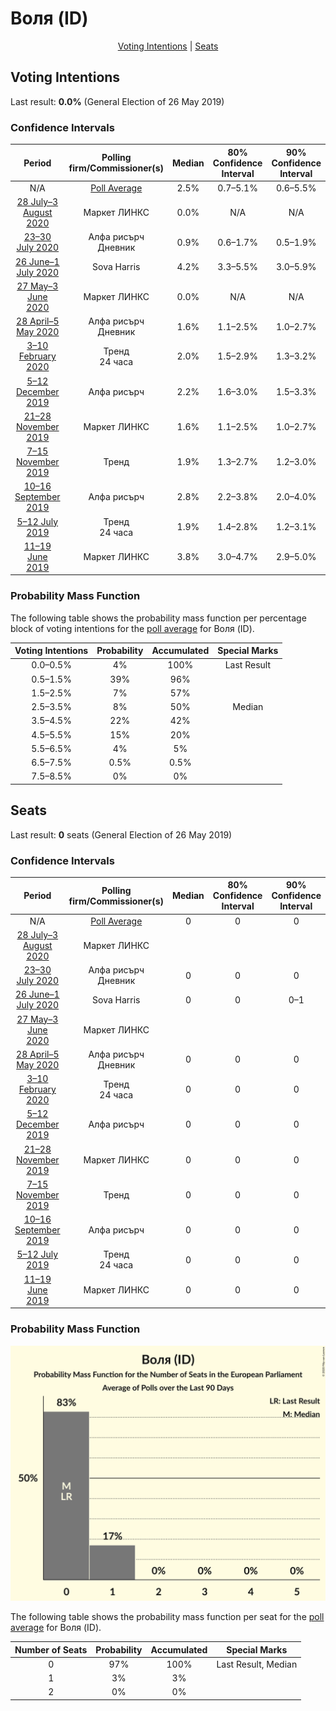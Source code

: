 # Воля (ID)

<p align="center"><a href="#voting-intentions">Voting Intentions</a> | <a href="#seats">Seats</a></p>

## Voting Intentions

Last result: **0.0%** (General Election of 26 May 2019)

### Confidence Intervals

| Period     | Polling firm/Commissioner(s) | Median | 80% Confidence Interval | 90% Confidence Interval | 95% Confidence Interval | 99% Confidence Interval |
|:----------:|:----------------:|:-----------:|:-----------------------:|:-----------------------:|:-----------------------:|:-----------------------:|
| N/A | [Poll Average](average.html) | 2.5% | 0.7–5.1% | 0.6–5.5% | 0.5–5.9% | 0.3–6.6% |
| [28 July–3 August 2020](2020-08-03-МаркетЛИНКС.html) | Маркет ЛИНКС | 0.0% | N/A | N/A | N/A | N/A |
| [23–30 July 2020](2020-07-30-Алфарисърч.html) | Алфа рисърч <br> Дневник | 0.9% | 0.6–1.7% | 0.5–1.9% | 0.4–2.1% | 0.3–2.5% |
| [26 June–1 July 2020](2020-07-01-SovaHarris.html) | Sova Harris | 4.2% | 3.3–5.5% | 3.0–5.9% | 2.9–6.2% | 2.5–6.9% |
| [27 May–3 June 2020](2020-06-03-МаркетЛИНКС.html) | Маркет ЛИНКС | 0.0% | N/A | N/A | N/A | N/A |
| [28 April–5 May 2020](2020-05-05-Алфарисърч.html) | Алфа рисърч <br> Дневник | 1.6% | 1.1–2.5% | 1.0–2.7% | 0.9–2.9% | 0.7–3.4% |
| [3–10 February 2020](2020-02-10-Тренд.html) | Тренд <br> 24 часа | 2.0% | 1.5–2.9% | 1.3–3.2% | 1.2–3.4% | 1.0–3.9% |
| [5–12 December 2019](2019-12-12-Алфарисърч.html) | Алфа рисърч | 2.2% | 1.6–3.0% | 1.5–3.3% | 1.3–3.5% | 1.1–3.9% |
| [21–28 November 2019](2019-11-28-МаркетЛИНКС.html) | Маркет ЛИНКС | 1.6% | 1.1–2.5% | 1.0–2.7% | 0.9–3.0% | 0.7–3.4% |
| [7–15 November 2019](2019-11-15-Тренд.html) | Тренд | 1.9% | 1.3–2.7% | 1.2–3.0% | 1.1–3.2% | 0.9–3.7% |
| [10–16 September 2019](2019-09-16-Алфарисърч.html) | Алфа рисърч | 2.8% | 2.2–3.8% | 2.0–4.0% | 1.9–4.3% | 1.6–4.8% |
| [5–12 July 2019](2019-07-12-Тренд.html) | Тренд <br> 24 часа | 1.9% | 1.4–2.8% | 1.2–3.1% | 1.1–3.3% | 0.9–3.8% |
| [11–19 June 2019](2019-06-19-МаркетЛИНКС.html) | Маркет ЛИНКС | 3.8% | 3.0–4.7% | 2.9–5.0% | 2.7–5.2% | 2.4–5.7% |

### Probability Mass Function

The following table shows the probability mass function per percentage block of voting intentions for the [poll average](average.html) for Воля (ID).

| Voting Intentions | Probability | Accumulated | Special Marks |
|:-----------------:|:-----------:|:-----------:|:-------------:|
| 0.0–0.5% | 4% | 100% | Last Result |
| 0.5–1.5% | 39% | 96% |  |
| 1.5–2.5% | 7% | 57% |  |
| 2.5–3.5% | 8% | 50% | Median |
| 3.5–4.5% | 22% | 42% |  |
| 4.5–5.5% | 15% | 20% |  |
| 5.5–6.5% | 4% | 5% |  |
| 6.5–7.5% | 0.5% | 0.5% |  |
| 7.5–8.5% | 0% | 0% |  |


## Seats

Last result: **0** seats (General Election of 26 May 2019)

### Confidence Intervals

| Period     | Polling firm/Commissioner(s) | Median | 80% Confidence Interval | 90% Confidence Interval | 95% Confidence Interval | 99% Confidence Interval |
|:----------:|:----------------:|:------:|:-----------------------:|:-----------------------:|:-----------------------:|:-----------------------:|
| N/A | [Poll Average](average.html) | 0 | 0 | 0 | 0–1 | 0–1 |
| [28 July–3 August 2020](2020-08-03-МаркетЛИНКС.html) | Маркет ЛИНКС |  |  |  |  |  |
| [23–30 July 2020](2020-07-30-Алфарисърч.html) | Алфа рисърч <br> Дневник | 0 | 0 | 0 | 0 | 0 |
| [26 June–1 July 2020](2020-07-01-SovaHarris.html) | Sova Harris | 0 | 0 | 0–1 | 0–1 | 0–1 |
| [27 May–3 June 2020](2020-06-03-МаркетЛИНКС.html) | Маркет ЛИНКС |  |  |  |  |  |
| [28 April–5 May 2020](2020-05-05-Алфарисърч.html) | Алфа рисърч <br> Дневник | 0 | 0 | 0 | 0 | 0 |
| [3–10 February 2020](2020-02-10-Тренд.html) | Тренд <br> 24 часа | 0 | 0 | 0 | 0 | 0 |
| [5–12 December 2019](2019-12-12-Алфарисърч.html) | Алфа рисърч | 0 | 0 | 0 | 0 | 0 |
| [21–28 November 2019](2019-11-28-МаркетЛИНКС.html) | Маркет ЛИНКС | 0 | 0 | 0 | 0 | 0 |
| [7–15 November 2019](2019-11-15-Тренд.html) | Тренд | 0 | 0 | 0 | 0 | 0 |
| [10–16 September 2019](2019-09-16-Алфарисърч.html) | Алфа рисърч | 0 | 0 | 0 | 0 | 0 |
| [5–12 July 2019](2019-07-12-Тренд.html) | Тренд <br> 24 часа | 0 | 0 | 0 | 0 | 0 |
| [11–19 June 2019](2019-06-19-МаркетЛИНКС.html) | Маркет ЛИНКС | 0 | 0 | 0 | 0–1 | 0–1 |

### Probability Mass Function

![Graph with seats probability mass function not yet produced](average-seats-pmf-воляid.png "Seats Probability Mass Function")

The following table shows the probability mass function per seat for the [poll average](average.html) for Воля (ID).

| Number of Seats | Probability | Accumulated | Special Marks |
|:---------------:|:-----------:|:-----------:|:-------------:|
| 0 | 97% | 100% | Last Result, Median |
| 1 | 3% | 3% |  |
| 2 | 0% | 0% |  |


